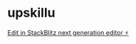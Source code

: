 # upskillu

[Edit in StackBlitz next generation editor ⚡️](https://stackblitz.com/~/github.com/teamc-manaable/upskillu)